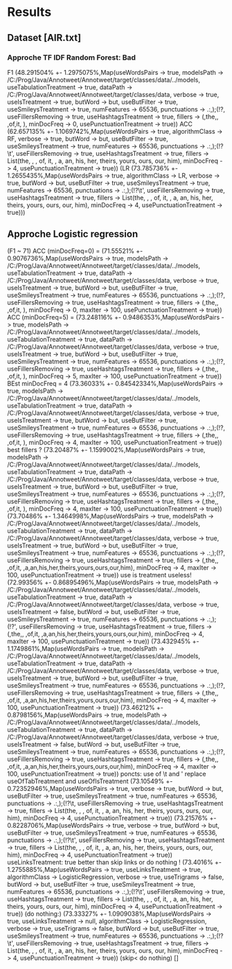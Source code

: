 # Results

## Dataset [AIR.txt]
### Approche TF IDF Random Forest: Bad
F1 (48.291504% +- 1.2975075%,Map(useWordsPairs -> true, modelsPath -> /C:/Prog/Java/Annotweet/Annotweet/target/classes/data/../models, useTabulationTreatment -> true, dataPath -> /C:/Prog/Java/Annotweet/Annotweet/target/classes/data, verbose -> true, useIsTreatment -> true, butWord -> but, useButFilter -> true, useSmileysTreatment -> true, numFeatures -> 65536, punctuations -> \.:,);(!?, useFillersRemoving -> true, useHashtagsTreatment -> true, fillers -> (,the,, ,of,it,	), minDocFreq -> 0, usePunctuationTreatment -> true))
ACC (62.657135% +- 1.1069742%,Map(useWordsPairs -> true, algorithmClass -> RF, verbose -> true, butWord -> but, useButFilter -> true, useSmileysTreatment -> true, numFeatures -> 65536, punctuations -> \.:,);(!?\t\', useFillersRemoving -> true, useHashtagsTreatment -> true, fillers -> List(the, ,  , of, it, 	, a, an, his, her, theirs, yours, ours, our, him), minDocFreq -> 4, usePunctuationTreatment -> true))
(LR (73.785736% +- 1.2655435%,Map(useWordsPairs -> true, algorithmClass -> LR, verbose -> true, butWord -> but, useButFilter -> true, useSmileysTreatment -> true, numFeatures -> 65536, punctuations -> \.:,);(!?\t\', useFillersRemoving -> true, useHashtagsTreatment -> true, fillers -> List(the, ,  , of, it, 	, a, an, his, her, theirs, yours, ours, our, him), minDocFreq -> 4, usePunctuationTreatment -> true)))
## Approche Logistic regression
(F1 ~ 71)
ACC (minDocFreq=0) = (71.55521% +- 0.9076736%,Map(useWordsPairs -> true, modelsPath -> /C:/Prog/Java/Annotweet/Annotweet/target/classes/data/../models, useTabulationTreatment -> true, dataPath -> /C:/Prog/Java/Annotweet/Annotweet/target/classes/data, verbose -> true, useIsTreatment -> true, butWord -> but, useButFilter -> true, useSmileysTreatment -> true, numFeatures -> 65536, punctuations -> \.:,);(!?, useFillersRemoving -> true, useHashtagsTreatment -> true, fillers -> (,the,, ,of,it,	), minDocFreq -> 0, maxIter -> 100, usePunctuationTreatment -> true))
ACC (minDocFreq=5) = (73.248116% +- 0.9486353%,Map(useWordsPairs -> true, modelsPath -> /C:/Prog/Java/Annotweet/Annotweet/target/classes/data/../models, useTabulationTreatment -> true, dataPath -> /C:/Prog/Java/Annotweet/Annotweet/target/classes/data, verbose -> true, useIsTreatment -> true, butWord -> but, useButFilter -> true, useSmileysTreatment -> true, numFeatures -> 65536, punctuations -> \.:,);(!?, useFillersRemoving -> true, useHashtagsTreatment -> true, fillers -> (,the,, ,of,it,	), minDocFreq -> 5, maxIter -> 100, usePunctuationTreatment -> true))
BEst minDocFreq = 4
(73.36033% +- 0.84542334%,Map(useWordsPairs -> true, modelsPath -> /C:/Prog/Java/Annotweet/Annotweet/target/classes/data/../models, useTabulationTreatment -> true, dataPath -> /C:/Prog/Java/Annotweet/Annotweet/target/classes/data, verbose -> true, useIsTreatment -> true, butWord -> but, useButFilter -> true, useSmileysTreatment -> true, numFeatures -> 65536, punctuations -> \.:,);(!?, useFillersRemoving -> true, useHashtagsTreatment -> true, fillers -> (,the,, ,of,it,	), minDocFreq -> 4, maxIter -> 100, usePunctuationTreatment -> true))
best fillers ?
(73.20487% +- 1.1599002%,Map(useWordsPairs -> true, modelsPath -> /C:/Prog/Java/Annotweet/Annotweet/target/classes/data/../models, useTabulationTreatment -> true, dataPath -> /C:/Prog/Java/Annotweet/Annotweet/target/classes/data, verbose -> true, useIsTreatment -> true, butWord -> but, useButFilter -> true, useSmileysTreatment -> true, numFeatures -> 65536, punctuations -> \.:,);(!?, useFillersRemoving -> true, useHashtagsTreatment -> true, fillers -> (,the,, ,of,it,	), minDocFreq -> 4, maxIter -> 100, usePunctuationTreatment -> true))
(73.70486% +- 1.3464998%,Map(useWordsPairs -> true, modelsPath -> /C:/Prog/Java/Annotweet/Annotweet/target/classes/data/../models, useTabulationTreatment -> true, dataPath -> /C:/Prog/Java/Annotweet/Annotweet/target/classes/data, verbose -> true, useIsTreatment -> true, butWord -> but, useButFilter -> true, useSmileysTreatment -> true, numFeatures -> 65536, punctuations -> \.:,);(!?, useFillersRemoving -> true, useHashtagsTreatment -> true, fillers -> (,the,, ,of,it,	,a,an,his,her,theirs,yours,ours,our,him), minDocFreq -> 4, maxIter -> 100, usePunctuationTreatment -> true))
use is treatment useless! 
(72.99356% +- 0.86895496%,Map(useWordsPairs -> true, modelsPath -> /C:/Prog/Java/Annotweet/Annotweet/target/classes/data/../models, useTabulationTreatment -> true, dataPath -> /C:/Prog/Java/Annotweet/Annotweet/target/classes/data, verbose -> true, useIsTreatment -> false, butWord -> but, useButFilter -> true, useSmileysTreatment -> true, numFeatures -> 65536, punctuations -> \.:,);(!?\', useFillersRemoving -> true, useHashtagsTreatment -> true, fillers -> (,the,, ,of,it,	,a,an,his,her,theirs,yours,ours,our,him), minDocFreq -> 4, maxIter -> 100, usePunctuationTreatment -> true))
(73.432945% +- 1.1749861%,Map(useWordsPairs -> true, modelsPath -> /C:/Prog/Java/Annotweet/Annotweet/target/classes/data/../models, useTabulationTreatment -> true, dataPath -> /C:/Prog/Java/Annotweet/Annotweet/target/classes/data, verbose -> true, useIsTreatment -> true, butWord -> but, useButFilter -> true, useSmileysTreatment -> true, numFeatures -> 65536, punctuations -> \.:,);(!?, useFillersRemoving -> true, useHashtagsTreatment -> true, fillers -> (,the,, ,of,it,	,a,an,his,her,theirs,yours,ours,our,him), minDocFreq -> 4, maxIter -> 100, usePunctuationTreatment -> true))
(73.46212% +- 0.8798156%,Map(useWordsPairs -> true, modelsPath -> /C:/Prog/Java/Annotweet/Annotweet/target/classes/data/../models, useTabulationTreatment -> true, dataPath -> /C:/Prog/Java/Annotweet/Annotweet/target/classes/data, verbose -> true, useIsTreatment -> false, butWord -> but, useButFilter -> true, useSmileysTreatment -> true, numFeatures -> 65536, punctuations -> \.:,);(!?, useFillersRemoving -> true, useHashtagsTreatment -> true, fillers -> (,the,, ,of,it,	,a,an,his,her,theirs,yours,ours,our,him), minDocFreq -> 4, maxIter -> 100, usePunctuationTreatment -> true))
poncts: use of \t and \' replace useOfTabTreatment and useOfIsTreatment
(73.10549% +- 0.72352946%,Map(useWordsPairs -> true, verbose -> true, butWord -> but, useButFilter -> true, useSmileysTreatment -> true, numFeatures -> 65536, punctuations -> \.:,);(!?\t, useFillersRemoving -> true, useHashtagsTreatment -> true, fillers -> List(the, ,  , of, it, 	, a, an, his, her, theirs, yours, ours, our, him), minDocFreq -> 4, usePunctuationTreatment -> true))
(73.21576% +- 0.8228706%,Map(useWordsPairs -> true, verbose -> true, butWord -> but, useButFilter -> true, useSmileysTreatment -> true, numFeatures -> 65536, punctuations -> \.:,);(!?\t\', useFillersRemoving -> true, useHashtagsTreatment -> true, fillers -> List(the, ,  , of, it, 	, a, an, his, her, theirs, yours, ours, our, him), minDocFreq -> 4, usePunctuationTreatment -> true))
useLinksTreatment: true better than skip links or do nothing !
(73.4016% +- 1.2755885%,Map(useWordsPairs -> true, useLinksTreatment -> true, algorithmClass -> LogisticRegression, verbose -> true, useTrigrams -> false, butWord -> but, useButFilter -> true, useSmileysTreatment -> true, numFeatures -> 65536, punctuations -> \.:,);(!?\t\', useFillersRemoving -> true, useHashtagsTreatment -> true, fillers -> List(the, ,  , of, it, 	, a, an, his, her, theirs, yours, ours, our, him), minDocFreq -> 4, usePunctuationTreatment -> true))
(do nothing:) (73.33327% +- 1.0909038%,Map(useWordsPairs -> true, useLinksTreatment -> null, algorithmClass -> LogisticRegression, verbose -> true, useTrigrams -> false, butWord -> but, useButFilter -> true, useSmileysTreatment -> true, numFeatures -> 65536, punctuations -> \.:,);(!?\t\', useFillersRemoving -> true, useHashtagsTreatment -> true, fillers -> List(the, ,  , of, it, 	, a, an, his, her, theirs, yours, ours, our, him), minDocFreq -> 4, usePunctuationTreatment -> true))
(skip< do nothing) []